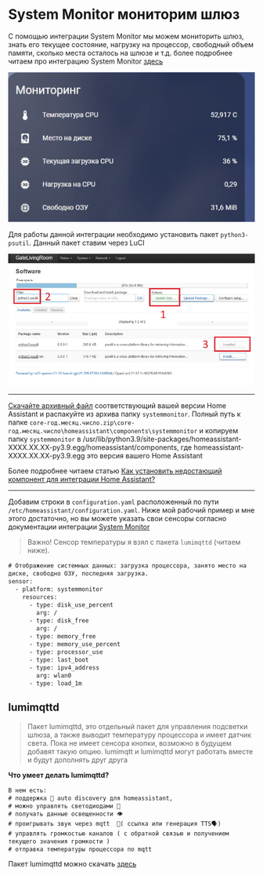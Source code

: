 # System Monitor   мониторим шлюз

С помощью интеграции System Monitor мы можем мониторить шлюз, знать его текущее состояние, нагрузку на процессор, свободный объем памяти, сколько места осталось на шлюзе и т.д. более подробнее читаем про интеграцию System Monitor [здесь](https://www.home-assistant.io/integrations/systemmonitor/)

![System Monitor](https://github.com/DivanX10/Openwrt-scripts-for-gateway-zhwg11lm/blob/main/image/system%20monitor.JPG)

Для работы данной интеграции необходимо установить пакет `python3-psutil`. Данный пакет ставим через LuCI

![python3-psutil](https://github.com/DivanX10/Openwrt-scripts-for-gateway-zhwg11lm/blob/main/image/install%20python3-psutil.jpg)

***

[Скачайте архивный файл](https://github.com/home-assistant/core/tags) соответствующий вашей версии Home Assistant и распакуйте из архива папку `systemmonitor`. Полный путь к папке `core-год.месяц.число.zip\core-год.месяц.число\homeassistant\components\systemmonitor` и копируем папку `systemmonitor` в /usr/lib/python3.9/site-packages/homeassistant-XXXX.XX.XX-py3.9.egg/homeassistant/components, где homeassistant-XXXX.XX.XX-py3.9.egg это версия вашего Home Assistant

Более подробнее читаем статью [Как установить недостающий компонент для интеграции Home Assistant?](https://github.com/DivanX10/Openwrt-scripts-for-gateway-zhwg11lm/wiki/Как-установить-недостающий-компонент-для-интеграции-Home-Assistant%3F)


***
Добавим строки в `configuration.yaml` расположенный по пути `/etc/homeassistant/configuration.yaml`. Ниже мой рабочий пример и мне этого достаточно, но вы можете указать свои сенсоры согласно документации интеграции [System Monitor](https://www.home-assistant.io/integrations/systemmonitor/)

> Важно! Сенсор температуры я взял с пакета `lumimqttd` (читаем ниже).

```
# Отображение системных данных: загрузка процессора, занято место на диске, свободно ОЗУ, последняя загрузка.
sensor:
  - platform: systemmonitor
    resources:
      - type: disk_use_percent
        arg: /
      - type: disk_free
        arg: /
      - type: memory_free
      - type: memory_use_percent
      - type: processor_use
      - type: last_boot     
      - type: ipv4_address
        arg: wlan0
      - type: load_1m
```


## lumimqttd
> Пакет lumimqttd, это отдельный пакет для управления подсветки шлюза, а также выводит температуру процессора и имеет датчик света. Пока не имеет сенсора кнопки, возможно в будущем добавят такую опцию. lumimqtt и lumimqttd могут работать вместе и будут дополнять друг друга 

**Что умеет делать lumimqttd?**
```
В нем есть:
# поддержка 🤖 auto discovery для homeassistant, 
# можно управлять светодиодами 🎃 
# получать данные освещенности 👁
# проигрывать звук через mqtt  🦻( ссылка или генерация TTS🗣)  
# управлять громкостью каналов ( с обратной связью и получением текущего значения громкости )
# отправка температуры процессора по mqtt
```

Пакет lumimqttd можно скачать [здесь](https://t.me/xiaomi_gw_hack/144897)